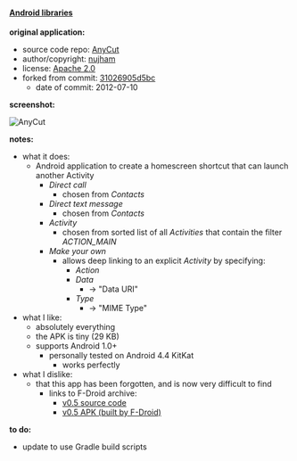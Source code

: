 #### [Android libraries](https://github.com/warren-bank/Android-libraries/tree/nujham/AnyCut)

__original application:__

* source code repo: [AnyCut](https://code.google.com/p/apps-for-android)
* author/copyright: [nujham](mailto:nujham@gmail.com)
* license: [Apache 2.0](https://apache.org/licenses/LICENSE-2.0.txt)
* forked from commit: [31026905d5bc](https://code.google.com/archive/p/apps-for-android/source/default/commits)
  * date of commit: 2012-07-10

__screenshot:__

![AnyCut](https://image.winudf.com/v2/image/Y29tLnNwcmluZy5iaXJkLmFueWN1dF9zY3JlZW5fMV8xNTI2MDE4NDg0XzAxMw/screen-1.jpg?h=500&fakeurl=1&type=.jpg)

__notes:__

* what it does:
  * Android application to create a homescreen shortcut that can launch another Activity
    * _Direct call_
      * chosen from _Contacts_
    * _Direct text message_
      * chosen from _Contacts_
    * _Activity_
      * chosen from sorted list of all _Activities_ that contain the filter _ACTION_MAIN_
    * _Make your own_
      * allows deep linking to an explicit _Activity_ by specifying:
        * _Action_
        * _Data_
          * -&gt; "Data URI"
        * _Type_
          * -&gt; "MIME Type"
* what I like:
  * absolutely everything
  * the APK is tiny (29 KB)
  * supports Android 1.0+
    * personally tested on Android 4.4 KitKat
      * works perfectly
* what I dislike:
  * that this app has been forgotten, and is now very difficult to find
    * links to F-Droid archive:
      * [v0.5 source code](https://f-droid.org/archive/com.example.anycut_5_src.tar.gz)
      * [v0.5 APK (built by F-Droid)](https://f-droid.org/archive/com.example.anycut_5.apk)

__to do:__

* update to use Gradle build scripts
